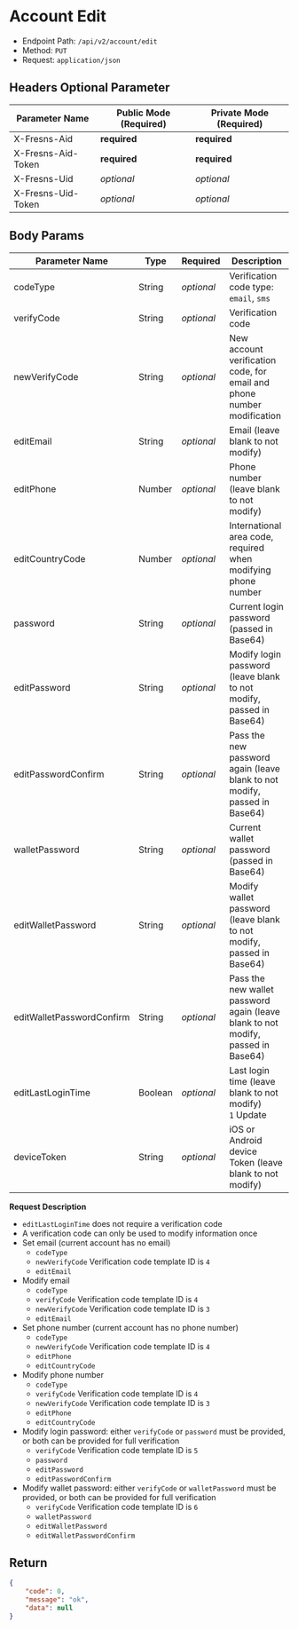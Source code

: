 # Account Edit

- Endpoint Path: `/api/v2/account/edit`
- Method: `PUT`
- Request: `application/json`

## Headers Optional Parameter

| Parameter Name | Public Mode (Required) | Private Mode (Required) |
| --- | --- | --- |
| X-Fresns-Aid | **required** | **required** |
| X-Fresns-Aid-Token | **required** | **required** |
| X-Fresns-Uid | *optional* | *optional* |
| X-Fresns-Uid-Token | *optional* | *optional* |

## Body Params

| Parameter Name | Type | Required | Description |
| --- | --- | --- | --- |
| codeType | String | *optional* | Verification code type: `email`, `sms` |
| verifyCode | String | *optional* | Verification code |
| newVerifyCode | String | *optional* | New account verification code, for email and phone number modification |
| editEmail | String | *optional* | Email (leave blank to not modify) |
| editPhone | Number | *optional* | Phone number (leave blank to not modify) |
| editCountryCode | Number | *optional* | International area code, required when modifying phone number |
| password | String | *optional* | Current login password (passed in Base64) |
| editPassword | String | *optional* | Modify login password (leave blank to not modify, passed in Base64) |
| editPasswordConfirm | String | *optional* | Pass the new password again (leave blank to not modify, passed in Base64) |
| walletPassword | String | *optional* | Current wallet password (passed in Base64) |
| editWalletPassword | String | *optional* | Modify wallet password (leave blank to not modify, passed in Base64) |
| editWalletPasswordConfirm | String | *optional* | Pass the new wallet password again (leave blank to not modify, passed in Base64) |
| editLastLoginTime | Boolean | *optional* | Last login time (leave blank to not modify)<br>`1` Update |
| deviceToken | String | *optional* | iOS or Android device Token (leave blank to not modify) |

**Request Description**

- `editLastLoginTime` does not require a verification code
- A verification code can only be used to modify information once
- Set email (current account has no email)
    - `codeType`
    - `newVerifyCode` Verification code template ID is `4`
    - `editEmail`
- Modify email
    - `codeType`
    - `verifyCode` Verification code template ID is `4`
    - `newVerifyCode` Verification code template ID is `3`
    - `editEmail`
- Set phone number (current account has no phone number)
    - `codeType`
    - `newVerifyCode` Verification code template ID is `4`
    - `editPhone`
    - `editCountryCode`
- Modify phone number
    - `codeType`
    - `verifyCode` Verification code template ID is `4`
    - `newVerifyCode` Verification code template ID is `3`
    - `editPhone`
    - `editCountryCode`
- Modify login password: either `verifyCode` or `password` must be provided, or both can be provided for full verification
    - `verifyCode` Verification code template ID is `5`
    - `password`
    - `editPassword`
    - `editPasswordConfirm`
- Modify wallet password: either `verifyCode` or `walletPassword` must be provided, or both can be provided for full verification
    - `verifyCode` Verification code template ID is `6`
    - `walletPassword`
    - `editWalletPassword`
    - `editWalletPasswordConfirm`

## Return

```json
{
    "code": 0,
    "message": "ok",
    "data": null
}
```
